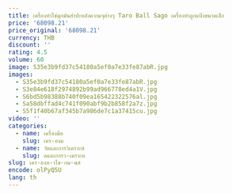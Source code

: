 ```yaml
---
title: เครื่องทําไข่มุกมันสําปะหลังความจุต่างๆ Taro Ball Sago เครื่องทําลูกแป้งขนาดเล็ก
price: '68098.21'
price_original: '68098.21'
currency: THB
discount: ''
rating: 4.5
volume: 60
image: S35e3b9fd37c54180a5ef0a7e33fe87abR.jpg
images:
  - S35e3b9fd37c54180a5ef0a7e33fe87abR.jpg
  - S3e84e618f2974892b99ad966778ed4a1V.jpg
  - S6bd5b98388b740f09ea165422322576al.jpg
  - Sa58dbffad4c741f090abf9b2b858f2a7z.jpg
  - S5f1f40b67af345b7a986de7c1a37415cu.jpg
video: ''
categories:
  - name: เครื่องมือ
    slug: เคร-องม
  - name: วัดและการวิเคราะห์
    slug: ดและการว-เคราะห
slug: เคร-องท-าไข-กม-นส
encode: olPyQ5U
lang: th
---
```

  